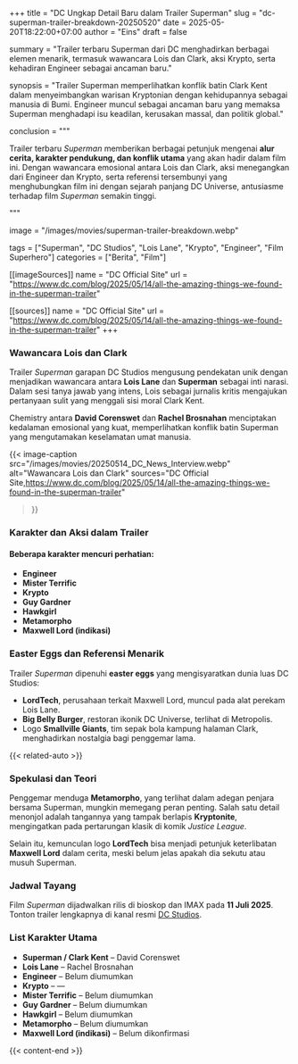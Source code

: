 +++
title = "DC Ungkap Detail Baru dalam Trailer Superman"
slug = "dc-superman-trailer-breakdown-20250520"
date = 2025-05-20T18:22:00+07:00
author = "Eins"
draft = false

summary = "Trailer terbaru Superman dari DC menghadirkan berbagai elemen menarik, termasuk wawancara Lois dan Clark, aksi Krypto, serta kehadiran Engineer sebagai ancaman baru."

synopsis = "Trailer Superman memperlihatkan konflik batin Clark Kent dalam menyeimbangkan warisan Kryptonian dengan kehidupannya sebagai manusia di Bumi. Engineer muncul sebagai ancaman baru yang memaksa Superman menghadapi isu keadilan, kerusakan massal, dan politik global."

conclusion = """<p>Trailer terbaru <em>Superman</em> memberikan berbagai petunjuk mengenai <strong>alur cerita, karakter pendukung, dan konflik utama</strong> yang akan hadir dalam film ini. Dengan wawancara emosional antara Lois dan Clark, aksi menegangkan dari Engineer dan Krypto, serta referensi tersembunyi yang menghubungkan film ini dengan sejarah panjang DC Universe, antusiasme terhadap film <em>Superman</em> semakin tinggi.</p>"""

image = "/images/movies/superman-trailer-breakdown.webp"

tags = ["Superman", "DC Studios", "Lois Lane", "Krypto", "Engineer", "Film Superhero"]
categories = ["Berita", "Film"]

[[imageSources]]
name = "DC Official Site"
url = "https://www.dc.com/blog/2025/05/14/all-the-amazing-things-we-found-in-the-superman-trailer"

[[sources]]
name = "DC Official Site"
url = "https://www.dc.com/blog/2025/05/14/all-the-amazing-things-we-found-in-the-superman-trailer"
+++

### **Wawancara Lois dan Clark**

Trailer *Superman* garapan DC Studios mengusung pendekatan unik dengan menjadikan wawancara antara **Lois Lane** dan **Superman** sebagai inti narasi. Dalam sesi tanya jawab yang intens, Lois sebagai jurnalis kritis mengajukan pertanyaan sulit yang menggali sisi moral Clark Kent.

Chemistry antara **David Corenswet** dan **Rachel Brosnahan** menciptakan kedalaman emosional yang kuat, memperlihatkan konflik batin Superman yang mengutamakan keselamatan umat manusia.

{{< image-caption
  src="/images/movies/20250514_DC_News_Interview.webp"
  alt="Wawancara Lois dan Clark"
  sources="DC Official Site,https://www.dc.com/blog/2025/05/14/all-the-amazing-things-we-found-in-the-superman-trailer"
>}}

### **Karakter dan Aksi dalam Trailer**

#### Beberapa karakter mencuri perhatian:

- **Engineer**
- **Mister Terrific**
- **Krypto**
- **Guy Gardner**
- **Hawkgirl**
- **Metamorpho**
- **Maxwell Lord (indikasi)**

### **Easter Eggs dan Referensi Menarik**

Trailer *Superman* dipenuhi **easter eggs** yang mengisyaratkan dunia luas DC Studios:

- **LordTech**, perusahaan terkait Maxwell Lord, muncul pada alat perekam Lois Lane.
- **Big Belly Burger**, restoran ikonik DC Universe, terlihat di Metropolis.
- Logo **Smallville Giants**, tim sepak bola kampung halaman Clark, menghadirkan nostalgia bagi penggemar lama.

{{< related-auto >}}

### **Spekulasi dan Teori**

Penggemar menduga **Metamorpho**, yang terlihat dalam adegan penjara bersama Superman, mungkin memegang peran penting. Salah satu detail menonjol adalah tangannya yang tampak berlapis **Kryptonite**, mengingatkan pada pertarungan klasik di komik *Justice League*.

Selain itu, kemunculan logo **LordTech** bisa menjadi petunjuk keterlibatan **Maxwell Lord** dalam cerita, meski belum jelas apakah dia sekutu atau musuh Superman.

### **Jadwal Tayang**

Film *Superman* dijadwalkan rilis di bioskop dan IMAX pada **11 Juli 2025**.
Tonton trailer lengkapnya di kanal resmi [DC Studios](https://www.dc.com).

### **List Karakter Utama**

- **Superman / Clark Kent** – David Corenswet
- **Lois Lane** – Rachel Brosnahan
- **Engineer** – Belum diumumkan
- **Krypto** – —
- **Mister Terrific** – Belum diumumkan
- **Guy Gardner** – Belum diumumkan
- **Hawkgirl** – Belum diumumkan
- **Metamorpho** – Belum diumumkan
- **Maxwell Lord (indikasi)** – Belum dikonfirmasi

{{< content-end >}}
